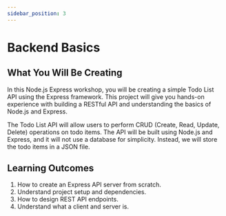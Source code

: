 ```yaml
---
sidebar_position: 3
---
```


# Backend Basics

## What You Will Be Creating

In this Node.js Express workshop, you will be creating a simple Todo List API using the Express framework. This project will give you hands-on experience with building a RESTful API and understanding the basics of Node.js and Express.

The Todo List API will allow users to perform CRUD (Create, Read, Update, Delete) operations on todo items. The API will be built using Node.js and Express, and it will not use a database for simplicity. Instead, we will store the todo items in a JSON file.

## Learning Outcomes

1. How to create an Express API server from scratch.
2. Understand project setup and dependencies.
3. How to design REST API endpoints.
4. Understand what a client and server is.
